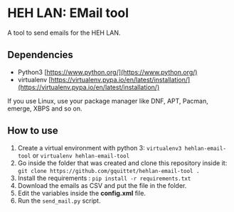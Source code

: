 # HEH LAN: EMail tool

A tool to send emails for the HEH LAN.

## Dependencies

- Python3 [https://www.python.org/](https://www.python.org/)
- virtualenv [https://virtualenv.pypa.io/en/latest/installation/](https://virtualenv.pypa.io/en/latest/installation/)

If you use Linux, use your package manager like DNF, APT, Pacman, emerge, XBPS and so on.

## How to use

1. Create a virtual environment with python 3: `virtualenv3 hehlan-email-tool` or `virtualenv hehlan-email-tool`
2. Go inside the folder that was created and clone this repository inside it: `git clone https://github.com/gquittet/hehlan-email-tool .`
3. Install the requirements : `pip install -r requirements.txt`
4. Download the emails as CSV and put the file in the folder.
5. Edit the variables inside the **config.xml** file.
6. Run the `send_mail.py` script.
